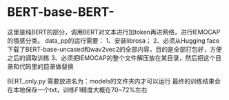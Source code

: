 # BERT-base-BERT-
这里是纯BERT的部分，调用BERT对文本进行加token再进网络，进行IEMOCAP的情感分类。
data_pp的运行需要：
1、安装librosa；
2、必须从Hugging face下载了BERT-base-uncased和wav2vec2的全部内容，目的是全部打包好，方便之后的调取训练
3、必须把IEMOCAP的整个文件解压放在某目录，然后把这个目录和代码里的目录做替换

BERT_only.py 需要放进名为：models的文件夹内才可以运行
最终的训练结果会在本地保存一个txt，训练F1精度大概在70~72%左右
